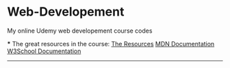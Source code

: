 # Web-Developement
My online Udemy web developement course codes

<strong>*</strong> The great resources in the course:
<a href="https://www.appbrewery.co/p/web-development-course-resources" target="_blank">The Resources</a>
<a href="https://developer.mozilla.org/en-US/docs/Web/HTML/Element/Heading_Elements" target="_blank">MDN Documentation</a>
<a href="https://www.w3schools.com/html/html_headings.asp" target="_blank">W3School Documentation</a>
<hr>
